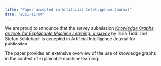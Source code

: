 ```yaml
---
title: "Paper accepted in Artificial Intelligence Journal"
date: "2021-11-04"
---
```


We are proud to announce that the survey submission _[Knowledge Graphs as tools for Explainable Machine Learning: a survey](https://www.sciencedirect.com/science/article/pii/S0004370221001788)_ by Ilaria Tiddi and Stefan Schlobach is accepted in Artificial Intelligence Journal for publication.  
  
The paper provides an extensive overview of the use of knowledge graphs in the context of explainable machine learning.
